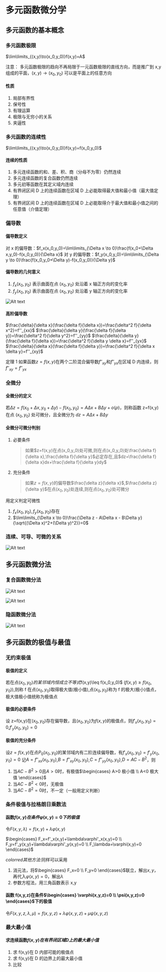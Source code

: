 # 多元函数微分学

## 多元函数的基本概念

### 多元函数极限

$\lim\limits_{(x,y)\to(x_0,y_0)}f(x,y)=A$

注意： 多元函数极限的趋向不再局限于一元函数极限的直线方向，而是推广到 x,y 组成的平面，$(x,y) \to (x_0,y_0)$ 可以是平面上的任意方向

#### 性质

1. 局部有界性
2. 保号性
3. 有理运算
4. 极限与无穷小的关系
5. 夹逼性

### 多元函数的连续性

$\lim\limits_{(x,y)\to(x_0,y_0)}f(x,y)=f(x_0,y_0)$

#### 连续的性质

1. 多元连续函数的和、差、积、商（分母不为零）仍然连续
2. 多元连续函数的复合函数仍然连续
3. 多元初等函数在其定义域内连续
4. 有界闭区间 D 上的连续函数在区域 D 上必能取得最大值和最小值（最大值定理）
5. 有界闭区间 D 上的连续函数在区域 D 上必能取得介于最大值和最小值之间的任意值（介值定理）

### 偏导数

#### 偏导数定义

对 x 的偏导数：$f_x(x_0,y_0)=\lim\limits_{\Delta x \to 0}\frac{f(x_0+\Delta x,y_0)-f(x_0,y_0)}{\Delta x}$
对 y 的偏导数：$f_y(x_0,y_0)=\lim\limits_{\Delta y \to 0}\frac{f(x_0,y_0+\Delta y)-f(x_0,y_0)}{\Delta y}$

#### 偏导数的几何意义

1. $f_x(x_0,y_0)$ 表示曲面在点 $(x_0,y_0)$ 处沿着 x 轴正方向的变化率
2. $f_y(x_0,y_0)$ 表示曲面在点 $(x_0,y_0)$ 处沿着 y 轴正方向的变化率

![Alt text](images/6.%E5%A4%9A%E5%85%83%E5%87%BD%E6%95%B0%E5%BE%AE%E5%88%86/image.png)

#### 高阶偏导数

$\frac{\delta}{\delta x}(\frac{\delta f}{\delta x})=\frac{\delta^2 f}{\delta x^2}=f''_{xx}$
$\frac{\delta}{\delta y}(\frac{\delta f}{\delta y})=\frac{\delta^2 f}{\delta y^2}=f''_{yy}$
$\frac{\delta}{\delta y}(\frac{\delta f}{\delta x})=\frac{\delta^2 f}{\delta y \delta x}=f''_{yx}$
$\frac{\delta}{\delta x}(\frac{\delta f}{\delta y})=\frac{\delta^2 f}{\delta x \delta y}=f''_{xy}$

定理 1 如果函数$z=f(x,y)$在两个二阶混合偏导数$f''_{xy}$和$f''_{yx}$在区域 D 内连续，则$f''_{xy}=f''_{yx}$

### 全微分

#### 全微分的定义

若$\Delta z=f(x_0+\Delta x,y_0+\Delta y)-f(x_0,y_0)=A\Delta x + B\Delta y + o(\rho)$，则称函数 z=f(x,y)在点 $(x_0,y_0)$ 处可微分，且全微分为 $dz=A\Delta x + B\Delta y$

#### 全微分可微分判别

1. 必要条件
   > 如果$z=f(x,y)在点(x_0,y_0)处可微,则在点(x_0,y_0)处\frac{\delta f}{\delta x},\frac{\delta f}{\delta y}$必定存在,且$dz=\frac{\delta f}{\delta x}dx+\frac{\delta f}{\delta y}dy$
2. 充分条件
   > 如果$z=f(x,y)$的偏导数$\frac{\delta z}{\delta x}$,$\frac{\delta z}{\delta y}$在点$(x_0,y_0)$处连续,则在点$(x_0,y_0)$处可微分

用定义判定可微性

1. $f_x(x_0,y_0),f_y(x_0,y_0)$存在
2. $\lim\limits_{\Delta x \to 0}\frac{\Delta z - A\Delta x - B\Delta y}{\sqrt{(\Delta x)^2+(\Delta y)^2}}=0$

### 连续、可导、可微的关系

![Alt text](images/6.%E5%A4%9A%E5%85%83%E5%87%BD%E6%95%B0%E5%BE%AE%E5%88%86/image-1.png)

## 多元函数微分法

### 复合函数微分法

![Alt text](images/6.%E5%A4%9A%E5%85%83%E5%87%BD%E6%95%B0%E5%BE%AE%E5%88%86/image-2.png)

![Alt text](images/6.%E5%A4%9A%E5%85%83%E5%87%BD%E6%95%B0%E5%BE%AE%E5%88%86/image-3.png)

### 隐函数微分法

![Alt text](images/6.%E5%A4%9A%E5%85%83%E5%87%BD%E6%95%B0%E5%BE%AE%E5%88%86/image-4.png)

## 多元函数的极值与最值

### 无约束极值

#### 极值的定义

若在点$(x_0,y_0)的某邻域内恒成立不等式$f(x,y)\leq f(x_0,y_0)$ $(f(x,y)\geq f(x_0,y_0))$,则称 f 在点$(x_0,y_0)$取得极大值(极小值),点$(x_0,y_0)$称为 f 的极大(极小)值点，极大值极小值统称为极值点

#### 极值的必要条件

设 z=f(x,y)在$(x_0,y_0)$存在偏导数，且$(x_0,y_0)$为$f(x,y)$的极值点，则$f'_x(x_0,y_0)=0$,$f'_y(x_0,y_0)=0$

#### 极值的充分条件

设$z=f(x,y)$在点$P_0(x_0,y_0)$的某邻域内有二阶连续偏导数，有$f'_x(x_0,y_0)=f'_y(x_0,y_0)=0$
记$A=f''_{xx}(x_0,y_0)$,$B=f''_{xy}(x_0,y_0)$,$C=f''_{yy}(x_0,y_0)$,$D=AC-B^2$，则

1. 当$AC-B^2>0$且$A>0$时，有极值$\begin{cases} A>0 极小值 \\ A<0 极大值 \end{cases}$
2. 当$AC-B^2<0$时，无极值
3. 当$AC-B^2=0$时，不一定（一般用定义判断）

### 条件极值与拉格朗日乘数法

#### 函数$f(x,y)在条件\varphi(x,y)=0下的极值$

令$F(x,y,\lambda)=f(x,y)+\lambda\varphi(x,y)$

$\begin{cases} F_x=f'_x(x,y)+\lambda\varphi'_x(x,y)=0 \\ F_y=f'_y(x,y)+\lambda\varphi'_y(x,y)=0 \\ F_\lambda=\varphi(x,y)=0 \end{cases}$

$color{red}{其他方法:}$同样可以采用

1. 消元法，将$\begin{cases} F_x=0 \\ F_y=0 \end{cases}$联立，解出$x,y$，再代入$\varphi(x,y)=0$，解出$\lambda$
2. 参数方程法，用三角函数表示 x,y

#### 函数 f(x,y,z)在条件$\begin{cases} \varphi(x,y,z)=0 \\ \psi(x,y,z)=0 \end{cases}$下的极值

令$F(x,y,z,\lambda,\mu)=f(x,y,z)+\lambda\varphi(x,y,z)+\mu\psi(x,y,z)$

### 最大最小值

#### 求连续函数$f(x,y)在有界闭区域D上的最大最小值$

1. 求 f(x,y)在 D 内部可能的极值点
2. 求 f(x,y)在 D 的边界上的最大最小值
3. 比较
